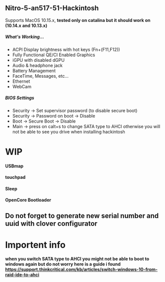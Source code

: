 ## Nitro-5-an517-51-Hackintosh

Supports MacOS 10.15.x, **tested only on catalina but it should work on (10.14.x and 10.13.x)**

##### What's Working...

* ACPI Display brightness with hot keys (Fn+(F11,F12))
* Fully Functional QE/CI Enabled Graphics
* iGPU with disabled dGPU
* Audio & headphone jack
* Battery Management
* FaceTime, Messages, etc...
* Ethernet
* WebCam

##### BIOS Settings

* Security → Set supervisor password (to disable secure boot)
* Security → Password on boot → Disable
* Boot → Secure Boot → Disable
* Main → press on calt+s to change SATA type to AHCI otherwise you will not be able to see you drive when installing  hackintosh
 
# WIP

#### USBmap
#### touchpad
#### Sleep
#### OpenCore Bootloader

## Do not forget to generate new serial number and uuid with clover configurator
# Importent info 
#### when you switch SATA type to AHCI you might not be able to boot to windows again but do not worry here is a guide i found https://support.thinkcritical.com/kb/articles/switch-windows-10-from-raid-ide-to-ahci
